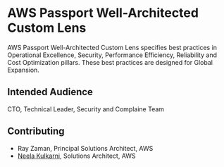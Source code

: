 # AWS Passport Well-Architected Custom Lens

AWS Passport Well-Architected Custom Lens specifies best practices in Operational Excellence, Security, Performance Efficiency, Reliability and Cost Optimization pillars. These best practices are designed for Global Expansion. 

## Intended Audience

CTO, Technical Leader, Security and Complaine Team

## Contributing
- Ray Zaman, Principal Solutions Architect, AWS
- [Neela Kulkarni](mailto:kulneel@amazon.com), Solutions Architect, AWS
